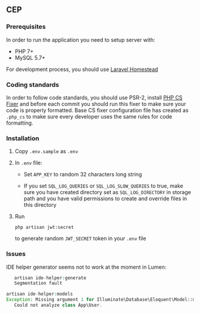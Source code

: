 ## CEP

### Prerequisites

In order to run the application you need to setup server with:

- PHP 7+
- MySQL 5.7+

For development process, you should use [Laravel Homestead](https://laravel.com/docs/5.2/homestead)

### Coding standards

In order to follow code standards, you should use PSR-2, install [PHP CS Fixer](https://github.com/FriendsOfPHP/PHP-CS-Fixer) and before each commit you should run this fixer to make sure your code is properly formatted. Base CS fixer configuration file has created as `.php_cs` to make sure every developer uses the same rules for code formatting.   


### Installation

1. Copy `.env.sample` as `.env`

2. In `.env` file:

    - Set `APP_KEY` to random 32 characters long string
    
    - If you set `SQL_LOG_QUERIES` or `SQL_LOG_SLOW_QUERIES` to true, make sure you have created directory set as `SQL_LOG_DIRECTORY` in storage path and you have valid permissions to create and override files in this directory    

3. Run    

    ```
    php artisan jwt:secret
    ```
    
    to generate random `JWT_SECRET` token in your `.env` file
    
### Issues

IDE helper generator seems not to work at the moment in Lumen:

```php 
   artisan ide-helper:generate
   Segmentation fault
```

```php 
artisan ide-helper:models
Exception: Missing argument 1 for Illuminate\Database\Eloquent\Model::morphedByMany(), called in /home/vagrant/Code/cep_backend/vendor/barryvdh/laravel-ide-helper/src/Console/ModelsCommand.php on line 365 and defined
   Could not analyze class App\User.
```
